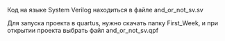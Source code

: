 Код на языке System Verilog находиться в файле and_or_not_sv.sv 

Для запуска проекта в  quartus, нужно скачать папку First_Week, и при открытии проекта выбрать файл and_or_not_sv.qpf
